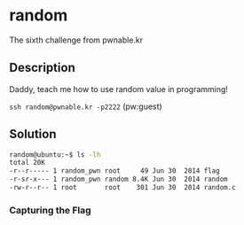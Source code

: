# random
The sixth challenge from pwnable.kr

## Description
Daddy, teach me how to use random value in programming!

`ssh random@pwnable.kr -p2222` (pw:guest)

## Solution
```sh
random@ubuntu:~$ ls -lh
total 20K
-r--r----- 1 random_pwn root     49 Jun 30  2014 flag
-r-sr-x--- 1 random_pwn random 8.4K Jun 30  2014 random
-rw-r--r-- 1 root       root    301 Jun 30  2014 random.c
```

### Capturing the Flag
